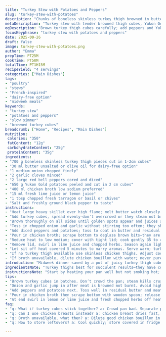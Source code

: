 ```yaml
---
title: "Turkey Stew with Potatoes and Peppers"
slug: "turkey-stew-with-potatoes"
description: "Chunks of boneless skinless turkey thigh browned in butter with sautéed onions and garlic. Red bell peppers and Yukon Gold potatoes tossed in, simmered in chicken broth until tender. A splash of lemon juice and fresh herbs finish the dish. No nuts dairy gluten eggs. Easy midweek simmer. Aromatic, hearty; textures soften but don’t collapse. Perfect for cool evenings. Versatile, forgiving timing. Classic French-inspired rustic stew transformed with zest and bright herbs."
metaDescription: "Turkey stew with tender browned thigh cubes, Yukon Gold potatoes, peppers and fresh herbs simmered gently in chicken broth. Herbaceous, hearty, midweek meal."
ogDescription: "Brown turkey thigh cubes carefully; add peppers and Yukon Gold potatoes. Simmer slowly with herbs and lemon juice for bright, layered flavors in this rustic stew."
focusKeyphrase: "turkey stew with potatoes and peppers"
date: 2025-09-26
draft: false
image: turkey-stew-with-potatoes.png
author: "Emma"
prepTime: PT25M
cookTime: PT50M
totalTime: PT1H15M
recipeYield: "4 servings"
categories: ["Main Dishes"]
tags:
- "poultry"
- "stews"
- "French-inspired"
- "dairy-free option"
- "midweek meals"
keywords:
- "turkey stew"
- "potatoes and peppers"
- "slow simmer"
- "browned turkey cubes"
breadcrumb: ["Home", "Recipes", "Main Dishes"]
nutrition: 
 calories: "350"
 fatContent: "12g"
 carbohydrateContent: "25g"
 proteinContent: "35g"
ingredients:
- "700 g boneless skinless turkey thigh pieces cut in 1-2cm cubes"
- "30 ml butter unsalted or olive oil for dairy-free option"
- "1 medium onion chopped finely"
- "2 garlic cloves minced"
- "2 large red bell peppers cored and diced"
- "650 g Yukon Gold potatoes peeled and cut in 2 cm cubes"
- "400 ml chicken broth low sodium preferred"
- "15 ml fresh lime juice or lemon juice"
- "1 tbsp chopped fresh tarragon or basil or chives"
- "Salt and freshly ground black pepper to taste"
instructions:
- "Heat large heavy skillet over high flame; melt butter watch closely to prevent browning too fast"
- "Add turkey cubes, spread evenly—don’t overcrowd or they steam not brown; sprinkle salt and pepper"
- "Brown thoroughly on all sides until golden spots appear and juices start to cleave away; aroma must be nutty, turkey slightly caramelized—about 6 minutes"
- "Toss in chopped onion and garlic without stirring too often; they should sweat and soften without browning in 2-3 minutes. Listen for gentle sizzling, not crackling"
- "Add diced peppers and potatoes; toss to coat in butter and residual turkey juices. Sauté 3 minutes stirring occasionally until edges become transparent, peppers start to soften but still firm"
- "Pour in chicken broth; scrape bottom to deglaze brown bits—they are flavor gold. Bring to steady simmer quickly"
- "Reduce heat to low medium; cover with tight lid; cook gently 35 to 40 minutes until potatoes pierce easily with fork but not falling apart. Watch liquid level; add water if drying out too fast. Avoid full boil which breaks turkey fibers"
- "Remove lid, swirl in lime juice and chopped herbs. Season again lightly; fresh herbs lift flavors dramatically here"
- "Let sit off heat covered 5 minutes to marry aromas. Serve warm; turkey tender, potatoes creamy, peppers soft but still snapped"
- "If no turkey thigh available use skinless chicken thighs. Adjust cook time by 5-7 min longer if larger chunks used. For dairy-free use olive oil instead of butter—flavor different, slightly less rich but cleaner"
- "If broth unavailable, dilute chicken bouillon with water; never pure water alone or stew turns flat. When potatoes stick or stew reduces too much, add small increments of hot water—better than cold. For brighter punch add minced fresh ginger with garlic next time"
introduction: "Midweek dinner saved by a pot of juicy turkey thigh cubes slowly braised with potatoes and peppers. Browning is everything; that crust seals in juices—done right, it’s aromatic, lightly nutty, promising depth before liquid is added. The sizzle of garlic and onions hitting hot butter fills the kitchen, brightening the base. Peppers and Yukon Golds add sweet earthiness and creamy texture after a gentle simmer in broth. Final hit of lemon juice cuts through the richness—balances everything. Fresh herbs aren’t optional, they bring herbaceous freshness that wakes up the dish. Reliable, forgiving, no-fuss. If you nail the timing and keep your heat gentle post-browning, you get tender meat, intact potatoes, and vibrant veggies melding in a rustic, comforting stew. Been there overcooked potatoes into mush? Me too. Patience and texture checks win every time."
ingredientsNote: "Turkey thighs best for succulent results—they have connective tissue that melts, unlike breast which dries out quickly. If using chicken thighs substitute one-to-one, slightly longer cook time. Butter browns faster than oil, lending a richer flavor, but olive oil works too if avoiding dairy—expect milder taste. Yukon Gold potatoes hold shape without becoming chalky or pasty; russets would disintegrate. Red bell peppers chosen for sweetness and color, but orange or yellow can substitute. Fresh herbs are crucial; tarragon or basil add complexity, chives add bright oniony note. Avoid dried here—they don’t lift late cooking. Lemon or lime juice brightens the stew post-cooking, add only at end to retain freshness and prevent bitterness. Salt final seasoning after lemon, because citrus alters perception of saltiness."
instructionsNote: "Start by heating your pan well but not smoking hot; butter should foam not burn. Brown turkey cubes without crowding—the pan needs space for crust development, else moisture escapes and meat steams. Stir less than you think; flipping sparsely keeps browning even. Once browned, onions and garlic come in; cook just long enough for translucency and scent release—don’t let onions burn. Tossing in peppers and potatoes next shortens total cook time and allows flavors to mingle from the start. Adding broth early avoids drying out but watch simmer temp: too high gas means tough meat and breaking potatoes. Simmer gently; poke potatoes with fork after 30 minutes—should slide in with little resistance but keep shape intact. Add lemon juice and herbs right at end off heat—both lose punch if overheated. Resting briefly makes flavors bind. Vital: taste and adjust salt near finish, because lemon can mask saltiness requiring a pinch more. Leftovers reheat well; flavors deepen after a day."
tips:
- "Brown turkey cubes in batches. Don’t crowd the pan; steam kills crust development. Look for nutty aroma; golden spots not uniform color. Butter foams but don’t burn — smoke is failure. Stir less; flipping enough to brown evenly but don’t fuss. Timing 6 minutes approximate; smell carries doneness better than clock."
- "Onion and garlic jump in after meat is browned not burnt. Avoid high flame here; sweat until translucent and aromatic—2 to 3 minutes. Stir very little; allow gentle sizzle, not rapid crackle or color change. Garlic should soften, not brown or turn bitter. Pick sound and smell cues, those subtle pops signal readiness."
- "Add peppers and potatoes next. Toss well in residual butter and meat juices. Cook 3 minutes, occasional stir to soften peppers yet keep body. Potatoes edges turn translucent while center remains firm—texture test not time. Observe glossy coating on veggies, not dry or stewed-into-mush. This step crucial to layered flavor."
- "Pour in chicken broth then scrape bottom with wooden spoon; release browned bits stuck on pan—crucial flavor base. Simmer just below boil; adjust flame frequently. Potatoes need 35-40 minutes gentle cook, test by piercing fork; slide in easily but hold shape still. If stew reduces too fast, add warm water little by little, never cold."
- "At end swirl in lemon or lime juice and fresh chopped herbs off heat. Add lemon late; heat destroys brightness, turns bitter. Herbs lift flavors noticeably; fresh tarragon, basil, or chives preferred. Salt after citrus addition only; citrus masks saltiness requiring adjustment. Let stew rest covered 5 minutes after heat off to marry aromas fully."
faq:
- "q: What if turkey cubes stick together? a: Crowd pan bad. Separate pieces. Spread out evenly. Steam forms if tight and dark crust lost. If sticky already, raise heat fast, stir quickly, separate with spatula. Pat dried turkey before cooking. Dry surface browns best."
- "q: Can I use chicken breasts instead? a: Chicken breast dries fast, no collagen. Use thighs if possible. If breasts only, reduce browned time, watch carefully. Cook less simmer time too; breasts get rubbery if overcooked. Add oil instead butter for moistness. Texture will differ but still tasty if careful."
- "q: Broth unavailable, what then? a: Dilute good chicken bouillon in hot water; never plain water alone or stew loses depth. Fresh or frozen broth even better. Avoid salty store-bought concentrates. If no broth or bouillon, consider infusing water with bay leaf, peppercorns, onion scraps before use. Adds some background notes."
- "q: How to store leftovers? a: Cool quickly; store covered in fridge up to 3 days. Reheat gently, add splash water or broth if thickened too much. Freezing okay; use airtight container. Texture of potatoes softens with freeze/thaw. Reheat slow, stir often for even heat. Some flavor may deepen resting overnight; taste before final salt."

---
```

